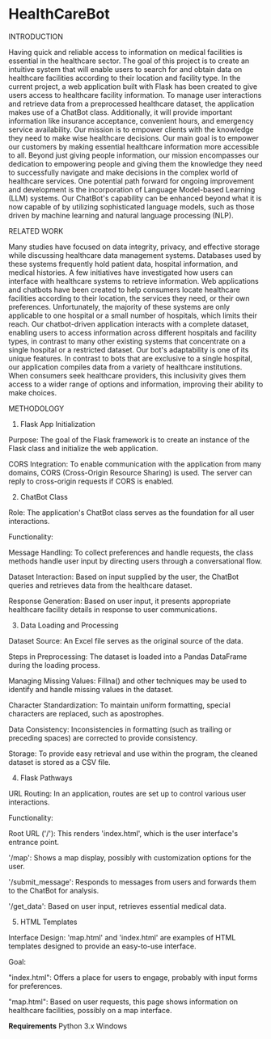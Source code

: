 # HealthCareBot
 
INTRODUCTION

Having quick and reliable access to information on medical facilities is essential in the healthcare sector. The goal of this project is to create an intuitive system that will enable users to search for and obtain data on healthcare facilities according to their location and facility type. In the current project, a web application built with Flask has been created to give users access to healthcare facility information. To manage user interactions and retrieve data from a preprocessed healthcare dataset, the application makes use of a ChatBot class. Additionally, it will provide important information like insurance acceptance, convenient hours, and emergency service availability. Our mission is to empower clients with the knowledge they need to make wise healthcare decisions. Our main goal is to empower our customers by making essential healthcare information more accessible to all. Beyond just giving people information, our mission encompasses our dedication to empowering people and giving them the knowledge they need to successfully navigate and make decisions in the complex world of healthcare services. One potential path forward for ongoing improvement and development is the incorporation of Language Model-based Learning (LLM) systems. Our ChatBot's capability can be enhanced beyond what it is now capable of by utilizing sophisticated language models, such as those driven by machine learning and natural language processing (NLP). 

RELATED WORK 

Many studies have focused on data integrity, privacy, and effective storage while discussing healthcare data management systems. Databases used by these systems frequently hold patient data, hospital information, and medical histories.  A few initiatives have investigated how users can interface with healthcare systems to retrieve information. Web applications and chatbots have been created to help consumers locate healthcare facilities according to their location, the services they need, or their own preferences. Unfortunately, the majority of these systems are only applicable to one hospital or a small number of hospitals, which limits their reach. Our chatbot-driven application interacts with a complete dataset, enabling users to access information across different hospitals and facility types, in contrast to many other existing systems that concentrate on a single hospital or a restricted dataset. Our bot's adaptability is one of its unique features. In contrast to bots that are exclusive to a single hospital, our application compiles data from a variety of healthcare institutions. When consumers seek healthcare providers, this inclusivity gives them access to a wider range of options and information, improving their ability to make choices. 

METHODOLOGY 

1. Flask App Initialization 

Purpose: The goal of the Flask framework is to create an instance of the Flask class and initialize the web application. 

CORS Integration: To enable communication with the application from many domains, CORS (Cross-Origin Resource Sharing) is used. The server can reply to cross-origin requests if CORS is enabled. 

2. ChatBot Class

Role: The application's ChatBot class serves as the foundation for all user interactions. 

Functionality: 

Message Handling: To collect preferences and handle requests, the class methods handle user input by directing users through a conversational flow. 

Dataset Interaction: Based on input supplied by the user, the ChatBot queries and retrieves data from the healthcare dataset. 

Response Generation: Based on user input, it presents appropriate healthcare facility details in response to user communications. 

3. Data Loading and Processing 

Dataset Source: An Excel file serves as the original source of the data. 

Steps in Preprocessing: The dataset is loaded into a Pandas DataFrame during the loading process. 

Managing Missing Values: Fillna() and other techniques may be used to identify and handle missing values in the dataset. 

Character Standardization: To maintain uniform formatting, special characters are replaced, such as apostrophes. 

Data Consistency: Inconsistencies in formatting (such as trailing or preceding spaces) are corrected to provide consistency. 

Storage: To provide easy retrieval and use within the program, the cleaned dataset is stored as a CSV file. 

4. Flask Pathways 

URL Routing: In an application, routes are set up to control various user interactions. 

Functionality: 

Root URL ('/'): This renders 'index.html', which is the user interface's entrance point. 

'/map': Shows a map display, possibly with customization options for the user. 

'/submit_message': Responds to messages from users and forwards them to the ChatBot for analysis. 

'/get_data': Based on user input, retrieves essential medical data. 

5. HTML Templates 

Interface Design: 'map.html' and 'index.html' are examples of HTML templates designed to provide an easy-to-use interface. 

Goal: 

"index.html": Offers a place for users to engage, probably with input forms for preferences. 

"map.html": Based on user requests, this page shows information on healthcare facilities, possibly on a map interface. 

**Requirements**
Python 3.x
Windows


